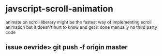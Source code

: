 # javscript-scroll-animation
animate on scroll liberary might be the fastest way of implementing scroll animation but it doesn't hurt to know and get it done manually no third party code
## issue oevride> git push -f origin master
